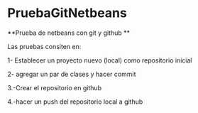 # PruebaGitNetbeans

**Prueba de netbeans con git  y github **

Las pruebas consiten en: 

  1- Establecer un proyecto nuevo (local) como repositorio inicial   
    
  2- agregar un par de clases y hacer commit 
  
  3.-Crear el repositorio en github  
  
  4.-hacer un push del repositorio local a github 
  
